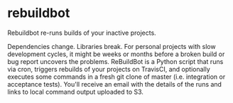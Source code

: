 # rebuildbot
Rebuildbot re-runs builds of your inactive projects.

Dependencies change. Libraries break. For personal projects with slow development cycles, it might be weeks or months before a broken build or bug report uncovers the problems. ReBuildBot is a Python script that runs via cron, triggers rebuilds of your projects on TravisCI, and optionally executes some commands in a fresh git clone of master (i.e. integration or acceptance tests). You'll receive an email with the details of the runs and links to local command output uploaded to S3.
